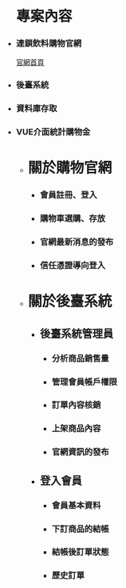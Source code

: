 <div class="container">
<ul>
<h1>專案內容</h1>
<li>
<h3>連鎖飲料購物官網</h3><a href="https://dailyline.000webhostapp.com/file02/Tea">官網首頁</a>  
</li>
<li>
<h3>後臺系統</h3>
</li>
<li>
<h3>資料庫存取</h3>
</li>
<li>
<h3>VUE介面統計購物金</h3>
</li>
<ul>
<li>
<h1>關於購物官網</h1>
<ul>
<li>
<h3>會員註冊、登入</h3>
</li>
<li>
<h3>購物車選購、存放</h3>
</li>
<li>
<h3>官網最新消息的發布</h3>
</li>
<li>
<h3>信任憑證導向登入</h3>
</li>
</ul>
</li>
<li>
<h1>關於後臺系統</h1>
<ul>
<li>
<h2>後臺系統管理員</h2>
<ul>
<li>
<h3>分析商品銷售量</h3>
</li>
<li>
<h3>管理會員帳戶權限</h3>
</li>
<li>
<h3>訂單內容核銷</h3>
</li>
<li>
<h3>上架商品內容</h3>
</li>
<li>
<h3>官網資訊的發布</h3>
</li>
</ul>
</li>
</ul>
<ul>
<li>
<h2>登入會員</h2>
<ul>
<li>
<h3>會員基本資料</h3>
</li>
<li>
<h3>下訂商品的結帳</h3>
</li>
<li>
<h3>結帳後訂單狀態</h3>
</li>
<li>
<h3>歷史訂單</h3>
</li>
</ul>
</li>
</ul>
</li>
</ul>
</ul>


